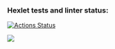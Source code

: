 ### Hexlet tests and linter status:
[![Actions Status](https://github.com/VitalikDmitriev/frontend-project-lvl1/workflows/hexlet-check/badge.svg)](https://github.com/VitalikDmitriev/frontend-project-lvl1/actions)

<a href="https://codeclimate.com/github/codeclimate/codeclimate/maintainability"><img src="https://api.codeclimate.com/v1/badges/a99a88d28ad37a79dbf6/maintainability" /></a>

